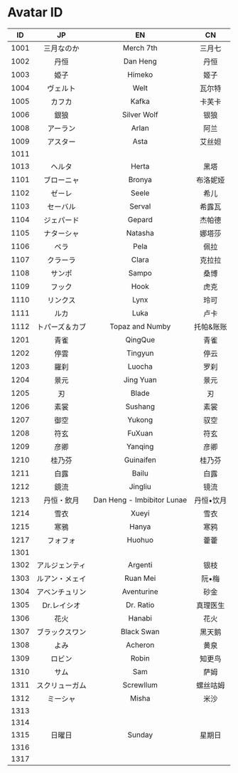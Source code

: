 # Avatar ID

|  ID  | JP | EN | CN |
| :--: | :-------: | :-------: | :-: |
| 1001 | 三月なのか | Merch 7th | 三月七 |
| 1002 | 丹恒 | Dan Heng | 丹恒 |
| 1003 | 姫子 | Himeko | 姬子 |
| 1004 | ヴェルト | Welt | 瓦尔特 |
| 1005 | カフカ | Kafka | 卡芙卡 |
| 1006 | 銀狼 | Silver Wolf | 银狼 |
| 1008 | アーラン | Arlan | 阿兰 |
| 1009 | アスター | Asta | 艾丝妲 |
| 1011 |  |
| 1013 | ヘルタ | Herta | 黑塔 |
| 1101 | ブローニャ | Bronya | 布洛妮娅 |
| 1102 | ゼーレ | Seele | 希儿 |
| 1103 | セーバル | Serval | 希露瓦 |
| 1104 | ジェパード | Gepard | 杰帕德 |
| 1105 | ナターシャ | Natasha | 娜塔莎 |
| 1106 | ペラ | Pela | 佩拉 |
| 1107 | クラーラ | Clara | 克拉拉 |
| 1108 | サンポ | Sampo | 桑博 |
| 1109 | フック | Hook | 虎克 |
| 1110 | リンクス | Lynx | 玲可 |
| 1111 | ルカ | Luka | 卢卡 |
| 1112 | トパーズ＆カブ | Topaz and Numby | 托帕&账账 |
| 1201 | 青雀 | QingQue | 青雀 |
| 1202 | 停雲 | Tingyun | 停云 |
| 1203 | 羅刹 | Luocha | 罗刹 |
| 1204 | 景元 | Jing Yuan | 景元 |
| 1205 | 刃 | Blade | 刃 |
| 1206 | 素裳 | Sushang | 素裳 |
| 1207 | 御空 | Yukong | 驭空 |
| 1208 | 符玄 | FuXuan | 符玄 |
| 1209 | 彦卿 | Yanqing | 彦卿 |
| 1210 | 桂乃芬 | Guinaifen | 桂乃芬 |
| 1211 | 白露 | Bailu | 白露 |
| 1212 | 鏡流 | Jingliu | 镜流 |
| 1213 | 丹恒・飲月 | Dan Heng - Imbibitor Lunae | 丹恒•饮月 |
| 1214 | 雪衣 | Xueyi | 雪衣 |
| 1215 | 寒鴉 | Hanya | 寒鸦 |
| 1217 | フォフォ | Huohuo | 藿藿 |
| 1301 |  |  |  |
| 1302 | アルジェンティ | Argenti | 银枝 |
| 1303 | ルアン・メェイ | Ruan Mei | 阮•梅 |
| 1304 | アベンチュリン | Aventurine | 砂金 |
| 1305 | Dr.レイシオ | Dr. Ratio | 真理医生 |
| 1306 | 花火 | Hanabi | 花火 |
| 1307 | ブラックスワン | Black Swan | 黑天鹅 |
| 1308 | よみ| Acheron | 黄泉 |
| 1309 | ロビン | Robin | 知更鸟 |
| 1310 | サム | Sam | 萨姆 |
| 1311 | スクリューガム | Screwllum | 螺丝咕姆 |
| 1312 | ミーシャ | Misha | 米沙 |
| 1313 |  |  |  |
| 1314 |  |  |  |
| 1315 | 日曜日 | Sunday | 星期日 |
| 1316 |  |  |  |
| 1317 |  |  |  |